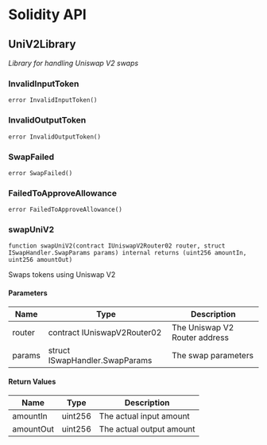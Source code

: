 # Solidity API

## UniV2Library

_Library for handling Uniswap V2 swaps_

### InvalidInputToken

```solidity
error InvalidInputToken()
```

### InvalidOutputToken

```solidity
error InvalidOutputToken()
```

### SwapFailed

```solidity
error SwapFailed()
```

### FailedToApproveAllowance

```solidity
error FailedToApproveAllowance()
```

### swapUniV2

```solidity
function swapUniV2(contract IUniswapV2Router02 router, struct ISwapHandler.SwapParams params) internal returns (uint256 amountIn, uint256 amountOut)
```

Swaps tokens using Uniswap V2

#### Parameters

| Name | Type | Description |
| ---- | ---- | ----------- |
| router | contract IUniswapV2Router02 | The Uniswap V2 Router address |
| params | struct ISwapHandler.SwapParams | The swap parameters |

#### Return Values

| Name | Type | Description |
| ---- | ---- | ----------- |
| amountIn | uint256 | The actual input amount |
| amountOut | uint256 | The actual output amount |

